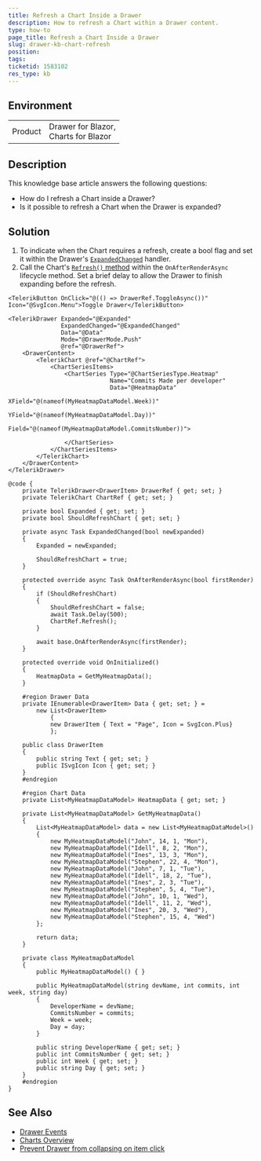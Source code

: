 ```yaml
---
title: Refresh a Chart Inside a Drawer
description: How to refresh a Chart within a Drawer content.
type: how-to
page_title: Refresh a Chart Inside a Drawer
slug: drawer-kb-chart-refresh
position: 
tags: 
ticketid: 1583102
res_type: kb
---
```


## Environment
<table>
	<tbody>
		<tr>
			<td>Product</td>
			<td>Drawer for Blazor,<br /> Charts for Blazor</td>
		</tr>
	</tbody>
</table>

## Description

This knowledge base article answers the following questions:

* How do I refresh a Chart inside a Drawer?
* Is it possible to refresh a Chart when the Drawer is expanded?

## Solution

1. To indicate when the Chart requires a refresh, create a bool flag and set it within the Drawer's [`ExpandedChanged`](slug://drawer-events#expandedchanged) handler.
2. Call the Chart's [`Refresh()` method](slug://components/chart/overview#chart-reference-and-methods) within the `OnAfterRenderAsync` lifecycle method. Set a brief delay to allow the Drawer to finish expanding before the refresh.

````RAZOR
<TelerikButton OnClick="@(() => DrawerRef.ToggleAsync())" Icon="@SvgIcon.Menu">Toggle Drawer</TelerikButton>

<TelerikDrawer Expanded="@Expanded"
               ExpandedChanged="@ExpandedChanged"
               Data="@Data"
               Mode="@DrawerMode.Push"
               @ref="@DrawerRef">
    <DrawerContent>
        <TelerikChart @ref="@ChartRef">
            <ChartSeriesItems>
                <ChartSeries Type="@ChartSeriesType.Heatmap"
                             Name="Commits Made per developer"
                             Data="@HeatmapData"
                             XField="@(nameof(MyHeatmapDataModel.Week))"
                             YField="@(nameof(MyHeatmapDataModel.Day))"
                             Field="@(nameof(MyHeatmapDataModel.CommitsNumber))">

                </ChartSeries>
            </ChartSeriesItems>
        </TelerikChart>
    </DrawerContent>
</TelerikDrawer>

@code {
    private TelerikDrawer<DrawerItem> DrawerRef { get; set; }
    private TelerikChart ChartRef { get; set; }

    private bool Expanded { get; set; }
    private bool ShouldRefreshChart { get; set; }

    private async Task ExpandedChanged(bool newExpanded)
    {
        Expanded = newExpanded;

        ShouldRefreshChart = true;
    }

    protected override async Task OnAfterRenderAsync(bool firstRender)
    {
        if (ShouldRefreshChart)
        {
            ShouldRefreshChart = false;
            await Task.Delay(500);
            ChartRef.Refresh();
        }

        await base.OnAfterRenderAsync(firstRender);
    }

    protected override void OnInitialized()
    {
        HeatmapData = GetMyHeatmapData();
    }

    #region Drawer Data
    private IEnumerable<DrawerItem> Data { get; set; } =
        new List<DrawerItem>
            {
            new DrawerItem { Text = "Page", Icon = SvgIcon.Plus}
            };

    public class DrawerItem
    {
        public string Text { get; set; }
        public ISvgIcon Icon { get; set; }
    }
    #endregion

    #region Chart Data
    private List<MyHeatmapDataModel> HeatmapData { get; set; }

    private List<MyHeatmapDataModel> GetMyHeatmapData()
    {
        List<MyHeatmapDataModel> data = new List<MyHeatmapDataModel>()
        {
            new MyHeatmapDataModel("John", 14, 1, "Mon"),
            new MyHeatmapDataModel("Idell", 8, 2, "Mon"),
            new MyHeatmapDataModel("Ines", 13, 3, "Mon"),
            new MyHeatmapDataModel("Stephen", 22, 4, "Mon"),
            new MyHeatmapDataModel("John", 7, 1, "Tue"),
            new MyHeatmapDataModel("Idell", 18, 2, "Tue"),
            new MyHeatmapDataModel("Ines", 2, 3, "Tue"),
            new MyHeatmapDataModel("Stephen", 5, 4, "Tue"),
            new MyHeatmapDataModel("John", 10, 1, "Wed"),
            new MyHeatmapDataModel("Idell", 11, 2, "Wed"),
            new MyHeatmapDataModel("Ines", 20, 3, "Wed"),
            new MyHeatmapDataModel("Stephen", 15, 4, "Wed")
        };

        return data;
    }

    private class MyHeatmapDataModel
    {
        public MyHeatmapDataModel() { }

        public MyHeatmapDataModel(string devName, int commits, int week, string day)
        {
            DeveloperName = devName;
            CommitsNumber = commits;
            Week = week;
            Day = day;
        }

        public string DeveloperName { get; set; }
        public int CommitsNumber { get; set; }
        public int Week { get; set; }
        public string Day { get; set; }
    }
    #endregion
}
````

## See Also

* [Drawer Events](slug://drawer-events)
* [Charts Overview](slug://components/chart/overview)
* [Prevent Drawer from collapsing on item click](slug://drawer-kb-prevent-collapse)